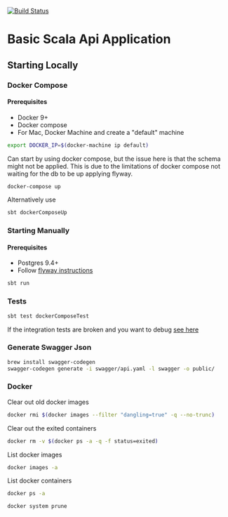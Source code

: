 [![Build Status](https://travis-ci.org/marky-mark/play-basic.svg?branch=master)](https://travis-ci.org/marky-mark/play-basic)

Basic Scala Api Application
============================

## Starting Locally

### Docker Compose

#### Prerequisites
* Docker 9+
* Docker compose
* For Mac, Docker Machine and create a "default" machine

```bash
export DOCKER_IP=$(docker-machine ip default)
```

Can start by using docker compose, but the issue here is that the schema might not be applied. This is due to the limitations of docker compose not waiting for the db to be up applying flyway.

```bash
docker-compose up
```

Alternatively use

```bash
sbt dockerComposeUp
```

### Starting Manually

#### Prerequisites

* Postgres 9.4+
* Follow [flyway instructions](https://github.com/marky-mark/play-basic/tree/master/flyway) 


```bash
sbt run
```

### Tests

```bash
sbt test dockerComposeTest
```

If the integration tests are broken and you want to debug [see here](https://github.com/Tapad/sbt-docker-compose)

### Generate Swagger Json

```bash
brew install swagger-codegen
swagger-codegen generate -i swagger/api.yaml -l swagger -o public/
```

### Docker

Clear out old docker images

```bash
docker rmi $(docker images --filter "dangling=true" -q --no-trunc) 
```

Clear out the exited containers

```bash
docker rm -v $(docker ps -a -q -f status=exited)
```

List docker images

```bash
docker images -a
```

List docker containers

```bash
docker ps -a
```

```
docker system prune
```
